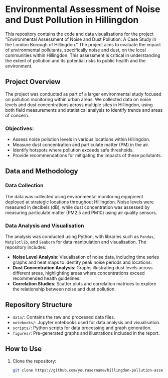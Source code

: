 # Environmental Assessment of Noise and Dust Pollution in Hillingdon

This repository contains the code and data visualisations for the project "Environmental Assessment of Noise and Dust Pollution: A Case Study in the London Borough of Hillingdon." The project aims to evaluate the impact of environmental pollutants, specifically noise and dust, on the local communities within Hillingdon. This assessment is critical in understanding the extent of pollution and its potential risks to public health and the environment.

## Project Overview

The project was conducted as part of a larger environmental study focused on pollution monitoring within urban areas. We collected data on noise levels and dust concentrations across multiple sites in Hillingdon, using both field measurements and statistical analysis to identify trends and areas of concern.

### Objectives:
- Assess noise pollution levels in various locations within Hillingdon.
- Measure dust concentration and particulate matter (PM) in the air.
- Identify hotspots where pollution exceeds safe thresholds.
- Provide recommendations for mitigating the impacts of these pollutants.

## Data and Methodology

### Data Collection
The data was collected using environmental monitoring equipment deployed at strategic locations throughout Hillingdon. Noise levels were measured in decibels (dB), while dust concentration was assessed by measuring particulate matter (PM2.5 and PM10) using air quality sensors.

### Data Analysis and Visualisation
The analysis was conducted using Python, with libraries such as `Pandas`, `Matplotlib`, and `Seaborn` for data manipulation and visualisation. The repository includes:

- **Noise Level Analysis**: Visualisation of noise data, including time series graphs and heat maps to identify peak noise periods and locations.
- **Dust Concentration Analysis**: Graphs illustrating dust levels across different areas, highlighting areas where concentrations exceed recommended health guidelines.
- **Correlation Studies**: Scatter plots and correlation matrices to explore the relationship between noise and dust pollution.

## Repository Structure

- `data/`: Contains the raw and processed data files.
- `notebooks/`: Jupyter notebooks used for data analysis and visualisation.
- `scripts/`: Python scripts for data processing and graph generation.
- `figures/`: Pre-generated graphs and illustrations included in the report.

## How to Use

1. Clone the repository:
   ```bash
   git clone https://github.com/yourusername/hillingdon-pollution-assessment.git

